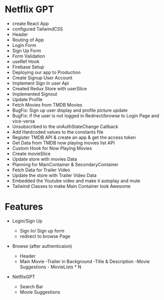 # Netflix GPT

- create React App
- configured TailwindCSS
- Header
- Routing of App
- Login Form
- Sign Up Form
- Form Validation
- useRef Hook
- Firebase Setup
- Deploying our app to Production
- Create Signup User Account
- Implement Sign In user Api
- Created Redux Store with userSlice
- Implemented Signout
- Update Profile
- Fetch Movies from TMDB Movies
- BugFix: Sign up user display and profile picture update
- BugFix: if the user is not logged in Redirect/browse to Login Page and vice-versa
- Unsubscribed to the onAuthStateChange Callback
- Add Hardcoded values to the constants file
- Register TMDB API & create an app & get the access token
- Get Data from TMDB now playing movies list API
- Custom Hook for Now Playing Movies
- Create movieSlice
- Update store with movies Data
- Planning for MainContainer & SecondaryContainer
- Fetch Data for Trailer Video
- Update the store with Trailer Video Data
- Embedded the Youtube video and make it autoplay and mute
- Tailwind Classes to make Main Container look Awesome 


# Features
- Login/Sign Up
    - Sign In/ Sign up form
    - redirect to browse Page

- Browse (after authenticaion)
  - Header
  - Main Movie
        -Trailer in Background
        -Title & Description
        -Movie Suggestions
            - MovieLists * N
- NetflixGPT 
  - Search Bar
  - Movie Suggestions

  